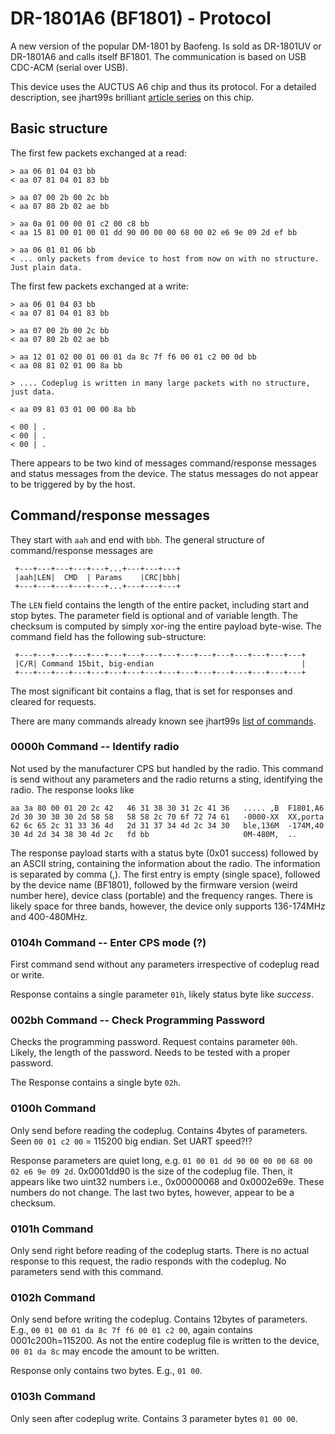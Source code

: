 # DR-1801A6 (BF1801) - Protocol

A new version of the popular DM-1801 by Baofeng. Is sold as DR-1801UV or DR-1801A6 and calls itself
BF1801. The communication is based on USB CDC-ACM (serial over USB). 

This device uses the AUCTUS A6 chip and thus its protocol. For a detailed description, see jhart99s 
brilliant [article series](https://jhart99.com/a6-hidden-interface/) on this chip.

## Basic structure
The first few packets exchanged at a read:
```
> aa 06 01 04 03 bb 
< aa 07 81 04 01 83 bb

> aa 07 00 2b 00 2c bb 
< aa 07 80 2b 02 ae bb 

> aa 0a 01 00 00 01 c2 00 c8 bb 
< aa 15 81 00 01 00 01 dd 90 00 00 00 68 00 02 e6 9e 09 2d ef bb 

> aa 06 01 01 06 bb 
< ... only packets from device to host from now on with no structure. Just plain data.
```

The first few packets exchanged at a write:
```
> aa 06 01 04 03 bb
< aa 07 81 04 01 83 bb 

> aa 07 00 2b 00 2c bb 
< aa 07 80 2b 02 ae bb

> aa 12 01 02 00 01 00 01 da 8c 7f f6 00 01 c2 00 0d bb
< aa 08 81 02 01 00 8a bb 

> .... Codeplug is written in many large packets with no structure, just data.

< aa 09 81 03 01 00 00 8a bb

< 00 | .
< 00 | .
< 00 | .
```

There appears to be two kind of messages command/response messages and status messages from the 
device. The status messages do not appear to be triggered by by the host. 

## Command/response messages
They start with `aah` and end with `bbh`. The general structure of command/response messages are
```
 +---+---+---+---+---+...+---+---+---+
 |aah|LEN|  CMD  | Params    |CRC|bbh|
 +---+---+---+---+---+...+---+---+---+
```
The `LEN` field contains the length of the entire packet, including start and stop bytes. The 
parameter field is optional and of variable length. The checksum is computed by simply xor-ing the 
entire payload byte-wise. The command field has the following sub-structure:
```
 +---+---+---+---+---+---+---+---+---+---+---+---+---+---+---+---+
 |C/R| Command 15bit, big-endian                                 |
 +---+---+---+---+---+---+---+---+---+---+---+---+---+---+---+---+
```
The most significant bit contains a flag, that is set for responses and cleared for requests.

There are many commands already known see jhart99s 
[list of commands](https://jhart99.com/atecps/#cps-commands).


### 0000h Command -- Identify radio
Not used by the manufacturer CPS but handled by the radio. This command is send without any 
parameters and the radio returns a sting, identifying the radio. The response looks like
```
aa 3a 80 00 01 20 2c 42   46 31 38 30 31 2c 41 36 	..... ,B  F1801,A6
2d 30 30 30 30 2d 58 58   58 58 2c 70 6f 72 74 61 	-0000-XX  XX,porta
62 6c 65 2c 31 33 36 4d   2d 31 37 34 4d 2c 34 30 	ble,136M  -174M,40
30 4d 2d 34 38 30 4d 2c   fd bb                     0M-480M,  ..
```

The response payload starts with a status byte (0x01 success) followed by an ASCII string, 
containing the information about the radio. The information is separated by comma (,). 
The first entry is empty (single space), followed by the device name (BF1801), followed by
the firmware version (weird number here), device class (portable) and the frequency ranges. 
There is likely space for three bands, however, the device only supports 136-174MHz and 400-480MHz.


### 0104h Command -- Enter CPS mode (?)
 First command send without any parameters irrespective of codeplug read or write.  
 
 Response contains a single parameter `01h`, likely status byte like *success*. 
 

### 002bh Command -- Check Programming Password
Checks the programming password. Request contains parameter `00h`. Likely, the length of the 
password. Needs to be tested with a proper password. 

The Response contains a single byte `02h`. 

### 0100h Command 
Only send before reading the codeplug. Contains 4bytes of parameters. Seen 
`00 01 c2 00` = 115200 big endian. Set UART speed?!? 

Response parameters are quiet long, e.g. 
`01 00 01 dd 90 00 00 00 68 00 02 e6 9e 09 2d`. 0x0001dd90 is the size of the codeplug file. Then,
it appears like two uint32 numbers i.e., 0x00000068 and 0x0002e69e. These numbers do not change. The
last two bytes, however, appear to be a checksum.

### 0101h Command
Only send right before reading of the codeplug starts. There is no actual response to this request,
the radio responds with the codeplug. No parameters send with this command.

### 0102h Command  
Only send before writing the codeplug. Contains 12bytes of parameters. E.g., 
`00 01 00 01 da 8c 7f f6 00 01 c2 00`, again contains 0001c200h=115200.
As not the entire codeplug file is written to the device, `00 01 da 8c` may encode the amount to be
written. 

Response only contains two bytes. E.g., `01 00`.

### 0103h Command
Only seen after codeplug write. Contains 3 parameter bytes `01 00 00`.

